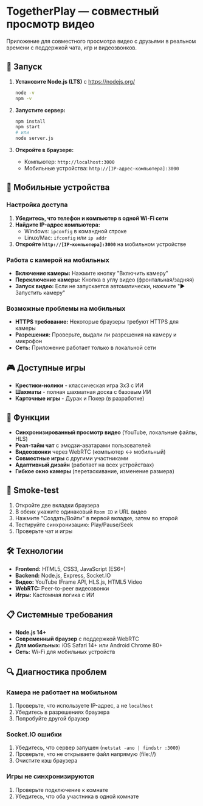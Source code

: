 # TogetherPlay — совместный просмотр видео

Приложение для совместного просмотра видео с друзьями в реальном времени с поддержкой чата, игр и видеозвонков.

## 🚀 Запуск

1. **Установите Node.js (LTS)** с https://nodejs.org/
   ```bash
   node -v
   npm -v
   ```

2. **Запустите сервер:**
   ```bash
   npm install
   npm start
   # или
   node server.js
   ```

3. **Откройте в браузере:**
   - Компьютер: `http://localhost:3000`
   - Мобильные устройства: `http://[IP-адрес-компьютера]:3000`

## 📱 Мобильные устройства

### Настройка доступа
1. **Убедитесь, что телефон и компьютер в одной Wi-Fi сети**
2. **Найдите IP-адрес компьютера:**
   - Windows: `ipconfig` в командной строке
   - Linux/Mac: `ifconfig` или `ip addr`
3. **Откройте `http://[IP-компьютера]:3000`** на мобильном устройстве

### Работа с камерой на мобильных
- **Включение камеры:** Нажмите кнопку "Включить камеру"
- **Переключение камеры:** Кнопка в углу видео (фронтальная/задняя)
- **Запуск видео:** Если не запускается автоматически, нажмите "▶️ Запустить камеру"

### Возможные проблемы на мобильных
- **HTTPS требование:** Некоторые браузеры требуют HTTPS для камеры
- **Разрешения:** Проверьте, выдали ли разрешения на камеру и микрофон
- **Сеть:** Приложение работает только в локальной сети

## 🎮 Доступные игры

- **Крестики-нолики** - классическая игра 3x3 с ИИ
- **Шахматы** - полная шахматная доска с базовым ИИ
- **Карточные игры** - Дурак и Покер (в разработке)

## 🎨 Функции

- **Синхронизированный просмотр видео** (YouTube, локальные файлы, HLS)
- **Реал-тайм чат** с эмодзи-аватарами пользователей
- **Видеозвонки** через WebRTC (компьютер ↔ мобильный)
- **Совместные игры** с другими участниками
- **Адаптивный дизайн** (работает на всех устройствах)
- **Гибкое окно камеры** (перетаскивание, изменение размера)

## 🔧 Smoke-test

1. Откройте две вкладки браузера
2. В обеих укажите одинаковый `Room ID` и URL видео
3. Нажмите "Создать/Войти" в первой вкладке, затем во второй
4. Тестируйте синхронизацию: Play/Pause/Seek
5. Проверьте чат и игры

## 🛠️ Технологии

- **Frontend:** HTML5, CSS3, JavaScript (ES6+)
- **Backend:** Node.js, Express, Socket.IO
- **Видео:** YouTube IFrame API, HLS.js, HTML5 Video
- **WebRTC:** Peer-to-peer видеозвонки
- **Игры:** Кастомная логика с ИИ

## 📋 Системные требования

- **Node.js 14+**
- **Современный браузер** с поддержкой WebRTC
- **Для мобильных:** iOS Safari 14+ или Android Chrome 80+
- **Сеть:** Wi-Fi для мобильных устройств

## 🔍 Диагностика проблем

### Камера не работает на мобильном
1. Проверьте, что используете IP-адрес, а не `localhost`
2. Убедитесь в разрешениях браузера
3. Попробуйте другой браузер

### Socket.IO ошибки
1. Убедитесь, что сервер запущен (`netstat -ano | findstr :3000`)
2. Проверьте, что не открываете файл напрямую (file://)
3. Очистите кэш браузера

### Игры не синхронизируются
1. Проверьте подключение к комнате
2. Убедитесь, что оба участника в одной комнате